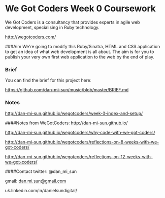# We Got Coders Week 0 Coursework

We Got Coders is a consultancy that provides experts in agile web development, specialising in Ruby technology.

http://wegotcoders.com/

###Aim
We're going to modify this Ruby/Sinatra, HTML and CSS application to get an idea
of what web development is all about. The aim is for you to publish your very
own first web application to the web by the end of play.

### Brief

You can find the brief for this project here:

https://github.com/dan-mi-sun/music/blob/master/BRIEF.md

### Notes
http://dan-mi-sun.github.io/wegotcoders/week-0-index-and-setup/

####Notes from WeGotCoders:
http://dan-mi-sun.github.io/

http://dan-mi-sun.github.io/wegotcoders/why-code-with-we-got-coders/

http://dan-mi-sun.github.io/wegotcoders/reflections-on-8-weeks-with-we-got-coders/

http://dan-mi-sun.github.io/wegotcoders/reflections-on-12-weeks-with-we-got-coders/


####Contact
twitter: @dan_mi_sun

gmail: dan.mi.sun@gmail.com

uk.linkedin.com/in/danielsundigital/
